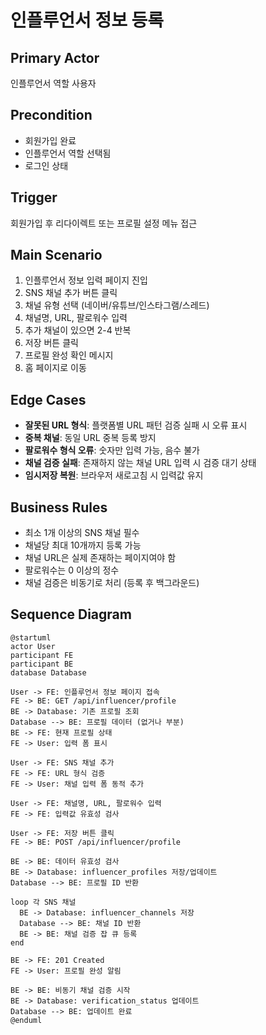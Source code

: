 # 인플루언서 정보 등록

## Primary Actor
인플루언서 역할 사용자

## Precondition
- 회원가입 완료
- 인플루언서 역할 선택됨
- 로그인 상태

## Trigger
회원가입 후 리다이렉트 또는 프로필 설정 메뉴 접근

## Main Scenario
1. 인플루언서 정보 입력 페이지 진입
2. SNS 채널 추가 버튼 클릭
3. 채널 유형 선택 (네이버/유튜브/인스타그램/스레드)
4. 채널명, URL, 팔로워수 입력
5. 추가 채널이 있으면 2-4 반복
6. 저장 버튼 클릭
7. 프로필 완성 확인 메시지
8. 홈 페이지로 이동

## Edge Cases
- **잘못된 URL 형식**: 플랫폼별 URL 패턴 검증 실패 시 오류 표시
- **중복 채널**: 동일 URL 중복 등록 방지
- **팔로워수 형식 오류**: 숫자만 입력 가능, 음수 불가
- **채널 검증 실패**: 존재하지 않는 채널 URL 입력 시 검증 대기 상태
- **임시저장 복원**: 브라우저 새로고침 시 입력값 유지

## Business Rules
- 최소 1개 이상의 SNS 채널 필수
- 채널당 최대 10개까지 등록 가능
- 채널 URL은 실제 존재하는 페이지여야 함
- 팔로워수는 0 이상의 정수
- 채널 검증은 비동기로 처리 (등록 후 백그라운드)

## Sequence Diagram

```plantuml
@startuml
actor User
participant FE
participant BE
database Database

User -> FE: 인플루언서 정보 페이지 접속
FE -> BE: GET /api/influencer/profile
BE -> Database: 기존 프로필 조회
Database --> BE: 프로필 데이터 (없거나 부분)
BE -> FE: 현재 프로필 상태
FE -> User: 입력 폼 표시

User -> FE: SNS 채널 추가
FE -> FE: URL 형식 검증
FE -> User: 채널 입력 폼 동적 추가

User -> FE: 채널명, URL, 팔로워수 입력
FE -> FE: 입력값 유효성 검사

User -> FE: 저장 버튼 클릭
FE -> BE: POST /api/influencer/profile

BE -> BE: 데이터 유효성 검사
BE -> Database: influencer_profiles 저장/업데이트
Database --> BE: 프로필 ID 반환

loop 각 SNS 채널
  BE -> Database: influencer_channels 저장
  Database --> BE: 채널 ID 반환
  BE -> BE: 채널 검증 잡 큐 등록
end

BE -> FE: 201 Created
FE -> User: 프로필 완성 알림

BE -> BE: 비동기 채널 검증 시작
BE -> Database: verification_status 업데이트
Database --> BE: 업데이트 완료
@enduml
```